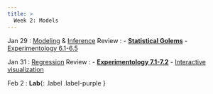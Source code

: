 ```yaml
---
title: >
  Week 2: Models
---
```


Jan 29 
: [Modeling](https://socialinteractionlab.github.io/psych710-notes/modeling-data.html) & [Inference](https://socialinteractionlab.github.io/psych710-notes/inference.html) Review
  : - [**Statistical Golems**](https://socialinteractionlab.github.io/psych710//assets/readings/golems.pdf)
    - [Experimentology 6.1-6.5](https://experimentology.io/006-inference.html)


Jan 31
: [Regression](https://socialinteractionlab.github.io/psych710-notes/linear-regression.html) Review 
  : - [**Experimentology 7.1-7.2**](https://experimentology.io/007-models.html#regression-models)
    - [Interactive visualization](https://observablehq.com/@yizhe-ang/interactive-visualization-of-linear-regression)

Feb 2 
: **Lab**{: .label .label-purple }
